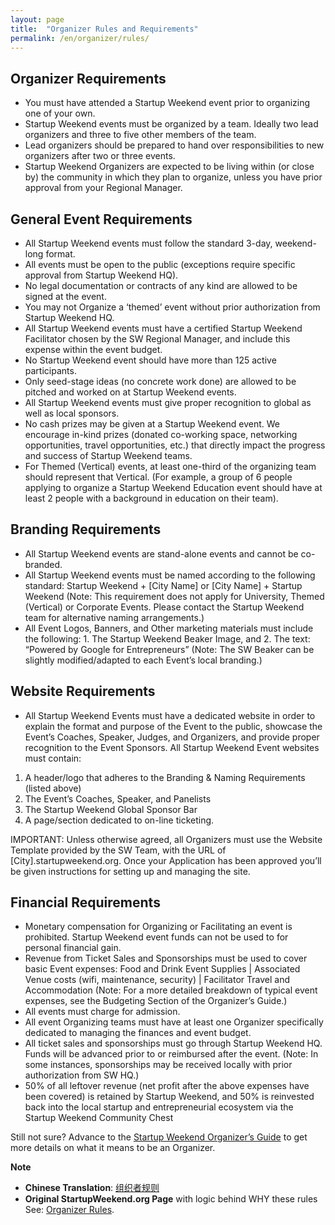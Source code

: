 ```yaml
---
layout: page
title:  "Organizer Rules and Requirements"
permalink: /en/organizer/rules/
---
```


## Organizer Requirements

* You must have attended a Startup Weekend event prior to organizing one of your own.
* Startup Weekend events must be organized by a team. Ideally two lead organizers and three to five other members of the team.
* Lead organizers should be prepared to hand over responsibilities to new organizers after two or three events.
* Startup Weekend Organizers are expected to be living within (or close by) the community in which they plan to organize, unless you have prior approval from your Regional Manager.

## General Event Requirements

* All Startup Weekend events must follow the standard 3-day, weekend-long format.
* All events must be open to the public (exceptions require specific approval from Startup Weekend HQ).
* No legal documentation or contracts of any kind are allowed to be signed at the event.
* You may not Organize a ‘themed’ event without prior authorization from Startup Weekend HQ.
* All Startup Weekend events must have a certified Startup Weekend Facilitator chosen by the SW Regional Manager, and include this expense within the event budget.
* No Startup Weekend event should have more than 125 active participants.
* Only seed-stage ideas (no concrete work done) are allowed to be pitched and worked on at Startup Weekend events.
* All Startup Weekend events must give proper recognition to global as well as local sponsors.
* No cash prizes may be given at a Startup Weekend event. We encourage in-kind prizes (donated co-working space, networking opportunities, travel opportunities, etc.) that directly impact the progress and success of Startup Weekend teams.
* For Themed (Vertical) events, at least one-third of the organizing team should represent that Vertical. (For example, a group of 6 people applying to organize a Startup Weekend Education event should have at least 2 people with a background in education on their team).

## Branding Requirements

* All Startup Weekend events are stand-alone events and cannot be co-branded.
* All Startup Weekend events must be named according to the following standard: Startup Weekend + [City Name]  or [City Name] + Startup Weekend (Note: This requirement does not apply for University, Themed (Vertical) or Corporate Events. Please contact the Startup Weekend team for alternative naming arrangements.)
* All Event Logos, Banners, and Other marketing materials must include the following: 1. The Startup Weekend Beaker Image, and 2. The text: “Powered by Google for Entrepreneurs” (Note: The SW Beaker can be slightly modified/adapted to each Event’s local branding.)


## Website Requirements

* All Startup Weekend Events must have a dedicated website in order to explain the format and purpose of the Event to the public, showcase the Event’s Coaches, Speaker, Judges, and Organizers, and provide proper recognition to the Event Sponsors. All Startup Weekend Event websites must contain:

1. A header/logo that adheres to the Branding & Naming Requirements (listed above)
2. The Event’s Coaches, Speaker, and Panelists
3. The Startup Weekend Global Sponsor Bar
4. A page/section dedicated to on-line ticketing.

IMPORTANT: Unless otherwise agreed, all Organizers must use the Website Template provided by the SW Team, with the URL of [City].startupweekend.org. Once your Application has been approved you’ll be given instructions for setting up and managing the site.

## Financial Requirements

* Monetary compensation for Organizing or Facilitating an event is prohibited. Startup Weekend event funds can not be used to for personal financial gain.
* Revenue from Ticket Sales and Sponsorships must be used to cover basic Event expenses: Food and Drink
Event Supplies | Associated Venue costs (wifi, maintenance, security) | Facilitator Travel and Accommodation (Note: For a more detailed breakdown of typical event expenses, see the Budgeting Section of the Organizer’s Guide.)
* All events must charge for admission.
* All event Organizing teams must have at least one Organizer specifically dedicated to managing the finances and event budget.
* All ticket sales and sponsorships must go through Startup Weekend HQ. Funds will be advanced prior to or reimbursed after the event. (Note: In some instances, sponsorships may be received locally with prior authorization from SW HQ.)
* 50% of all leftover revenue (net profit after the above expenses have been covered) is retained by Startup Weekend, and 50% is reinvested back into the local startup and entrepreneurial ecosystem via the Startup Weekend Community Chest

Still not sure? Advance to the [Startup Weekend Organizer’s Guide](/en/organizer/organizers-guide/) to get more details on what it means to be an Organizer.

**Note**

* __Chinese Translation__: [组织者规则](/organizer/rules/)
* __Original StartupWeekend.org Page__ with logic behind WHY these rules See: [Organizer Rules](http://startupweekend.org/organizer/rules). 